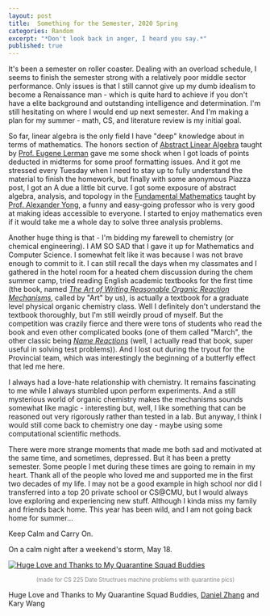 ```yaml
---
layout: post
title:  Something for the Semester, 2020 Spring
categories: Random
excerpt: "*Don't look back in anger, I heard you say.*"
published: true
---
```

It's been a semester on roller coaster. Dealing with an overload schedule, I seems to finish the semester strong with a relatively poor middle sector performance. Only issues is that I still cannot give up my dumb idealism to become a Renaissance man - which is quite hard to achieve if you don't have a elite background and outstanding intelligence and determination. I'm still hesitating on where I would end up next semester. And I'm making a plan for my summer - math, CS, and literature review is my initial goal.

So far, linear algebra is the only field I have "deep" knowledge about in terms of mathematics. The honors section of [Abstract Linear Algebra](https://faculty.math.illinois.edu/~lerman/416/s20/416s20.html) taught by [Prof. Eugene Lerman](https://faculty.math.illinois.edu/~lerman/) gave me some shock when I got loads of points deducted in midterms for some proof formatting issues. And it got me stressed every Tuesday when I need to stay up to fully understand the material to finish the homework, but finally with some anonymous Piazza post, I got an A due a little bit curve. I got some exposure of abstract algebra, analysis, and topology in the [Fundamental Mathematics](https://faculty.math.illinois.edu/~ayong/Spring2020Math347H/index.html) taught by [Prof. Alexander Yong](https://faculty.math.illinois.edu/~ayong/), a funny and easy-going professor who is very good at making ideas accessible to everyone. I started to enjoy mathematics even if it would take me a whole day to solve three analysis problems.

Another huge thing is that - I'm bidding my farewell to chemistry (or chemical engineering). I AM SO SAD that I gave it up for Mathematics and Computer Science. I somewhat felt like it was because I was not brave enough to commit to it. I can still recall the days when my classmates and I gathered in the hotel room for a heated chem discussion during the chem summer camp, tried reading English academic textbooks for the first time (the book, named [*The Art of Writing Reasonable Organic Reaction Mechanisms*](https://www.amazon.com/Writing-Reasonable-Organic-Reaction-Mechanisms/dp/0387954686), called by "Art" by us), is actually a textbook for a graduate level physical organic chemistry class. Well I definitely don't understand the textbook thoroughly, but I'm still weirdly proud of myself. But the competition was crazily fierce and there were tons of students who read the book and even other complicated books (one of them called "March", the other classic being [*Name Reactions*](https://link.springer.com/book/10.1007/978-3-662-05336-2) (well, I actually read that book, super useful in solving test problems)). And I lost out during the tryout for the Provincial team, which was interestingly the beginning of a butterfly effect that led me here.

I always had a love-hate relationship with chemistry. It remains fascinating to me while I always stumbled upon perform experiments. And a still mysterious world of organic chemistry makes the mechanisms sounds somewhat like magic - interesting but, well, I like something that can be reasoned out very rigorously rather than tested in a lab. But anyway, I think I would still come back to chemistry one day - maybe using some computational scientific methods.

There were more strange moments that made me both sad and motivated at the same time, and sometimes, depressed. But it has been a pretty semester. Some people I met during these times are going to remain in my heart. Thank all of the people who loved me and supported me in the first two decades of my life. I may not be a good example in high school nor did I transferred into a top 20 private school or CS@CMU, but I would always love exploring and experiencing new stuff. Although I kinda miss my family and friends back home. This year has been wild, and I am not going back home for summer...

Keep Calm and Carry On.

On a calm night after a weekend's storm, May 18.

[![Huge Love and Thanks to My Quarantine Squad Buddies](../../../../assets/images/5-18/mymosaic-0.5.png "Huge Love and Thanks to My Quarantine Squad Buddies, Daniel Zhang and Kary Wang")](https://www.instagram.com/p/B_GP3c0p1cF/?utm_source=ig_web_copy_link)

<p style="text-align: center; font-size: 0.8em; color: #828282">(made for CS 225 Date Structrues machine problems with quarantine pics)</p>

Huge Love and Thanks to My Quarantine Squad Buddies, [Daniel Zhang](https://www.danielz.ch/) and Kary Wang
